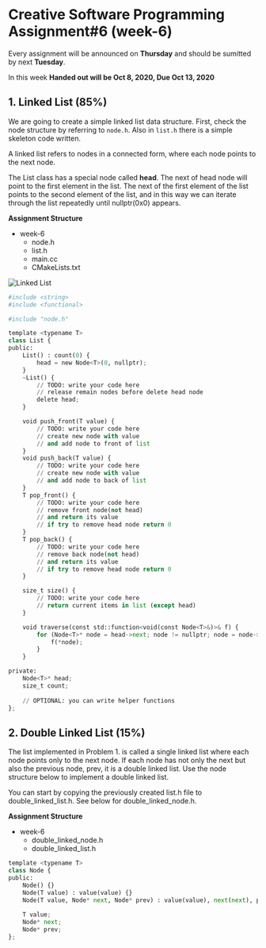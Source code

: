 # Creative Software Programming Assignment#6 (week-6)

Every assignment will be announced on **Thursday** and should be sumitted by next **Tuesday**.

In this week **Handed out will be Oct 8, 2020, Due Oct 13, 2020**

## 1. Linked List (85%)

We are going to create a simple linked list data structure. First, check the node structure by referring to `node.h`. Also in `list.h` there is a simple skeleton code written.

A linked list refers to nodes in a connected form, where each node points to the next node.

The List class has a special node called **head**. The next of head node will point to the first element in the list. The next of the first element of the list points to the second element of the list, and in this way we can iterate through the list repeatedly until nullptr(0x0) appears.


**Assignment Structure**
- week-6
    - node.h
    - list.h
    - main.cc
    - CMakeLists.txt

![Linked List](https://www.geeksforgeeks.org/wp-content/uploads/gq/2013/03/Linkedlist.png)


```python
#include <string>
#include <functional>

#include "node.h"

template <typename T>
class List {
public:
    List() : count(0) {
        head = new Node<T>(0, nullptr);
    }
    ~List() {
        // TODO: write your code here
        // release remain nodes before delete head node
        delete head;
    }

    void push_front(T value) {
        // TODO: write your code here
        // create new node with value
        // and add node to front of list
    }
    void push_back(T value) {
        // TODO: write your code here
        // create new node with value
        // and add node to back of list
    }
    T pop_front() {
        // TODO: write your code here
        // remove front node(not head)
        // and return its value
        // if try to remove head node return 0
    }
    T pop_back() {
        // TODO: write your code here
        // remove back node(not head)
        // and return its value
        // if try to remove head node return 0
    }

    size_t size() {
        // TODO: write your code here
        // return current items in list (except head)
    }

    void traverse(const std::function<void(const Node<T>&)>& f) {
        for (Node<T>* node = head->next; node != nullptr; node = node->next) {
            f(*node);
        }
    }

private:
    Node<T>* head;
    size_t count;
    
    // OPTIONAL: you can write helper functions
};

```

## 2. Double Linked List (15%)

The list implemented in Problem 1. is called a single linked list where each node points only to the next node. If each node has not only the next but also the previous node, prev, it is a double linked list. Use the node structure below to implement a double linked list.

You can start by copying the previously created list.h file to double_linked_list.h. See below for double_linked_node.h.

**Assignment Structure**
- week-6
    - double_linked_node.h
    - double_linked_list.h


```python
template <typename T>
class Node {
public:
    Node() {}
    Node(T value) : value(value) {}
    Node(T value, Node* next, Node* prev) : value(value), next(next), prev(prev) {}
    
    T value;
    Node* next;
    Node* prev;
};

```


```python

```
